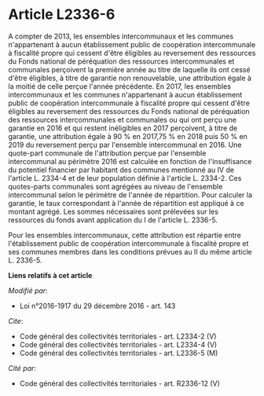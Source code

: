 # Article L2336-6

A compter de 2013, les ensembles intercommunaux et les communes n'appartenant à aucun établissement public de coopération
intercommunale à fiscalité propre qui cessent d'être éligibles au reversement des ressources du Fonds national de péréquation
des ressources intercommunales et communales perçoivent la première année au titre de laquelle ils ont cessé d'être
éligibles, à titre de garantie non renouvelable, une attribution égale à la moitié de celle perçue l'année précédente. En
2017, les ensembles intercommunaux et les communes n'appartenant à aucun établissement public de coopération intercommunale à
fiscalité propre qui cessent d'être éligibles au reversement des ressources du Fonds national de péréquation des ressources
intercommunales et communales ou qui ont perçu une garantie en 2016 et qui restent inéligibles en 2017 perçoivent, à titre de
garantie, une attribution égale à 90 % en 2017,75 % en 2018 puis 50 % en 2019 du reversement perçu par l'ensemble
intercommunal en 2016. Une quote-part communale de l'attribution perçue par l'ensemble intercommunal au périmètre 2016 est
calculée en fonction de l'insuffisance du potentiel financier par habitant des communes mentionné au IV de l'article L.
2334-4 et de leur population définie à l'article L. 2334-2. Ces quotes-parts communales sont agrégées au niveau de l'ensemble
intercommunal selon le périmètre de l'année de répartition. Pour calculer la garantie, le taux correspondant à l'année de
répartition est appliqué à ce montant agrégé. Les sommes nécessaires sont prélevées sur les ressources du fonds avant
application du I de l'article L. 2336-5. 

Pour les ensembles intercommunaux, cette attribution est répartie entre l'établissement public de coopération intercommunale
à fiscalité propre et ses communes membres dans les conditions prévues au II du même article L. 2336-5.

**Liens relatifs à cet article**

_Modifié par_:

  - Loi n°2016-1917 du 29 décembre 2016 - art. 143

_Cite_:

  - Code général des collectivités territoriales - art. L2334-2 (V)
  - Code général des collectivités territoriales - art. L2334-4 (V)
  - Code général des collectivités territoriales - art. L2336-5 (M)

_Cité par_:

  - Code général des collectivités territoriales - art. R2336-12 (V)
